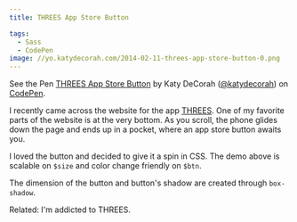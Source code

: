 ```yaml
---
title: THREES App Store Button

tags:
  - Sass
  - CodePen
image: //yo.katydecorah.com/2014-02-11-threes-app-store-button-0.png
---
```


<p data-height="266" data-theme-id="97" data-slug-hash="dAwft" data-default-tab="result" class='codepen'>See the Pen <a href='http://codepen.io/katydecorah/pen/dAwft'>THREES App Store Button</a> by Katy DeCorah (<a href='http://codepen.io/katydecorah'>@katydecorah</a>) on <a href='http://codepen.io'>CodePen</a>.</p>

I recently came across the website for the app [THREES](http://asherv.com/threes/). One of my favorite parts of the website is at the very bottom. As you scroll, the phone glides down the page and ends up in a pocket, where an app store button awaits you.

I loved the button and decided to give it a spin in CSS. The demo above is scalable on `$size` and color change friendly on `$btn`.

The dimension of the button and button's shadow are created through `box-shadow`.

Related: I'm addicted to THREES.
